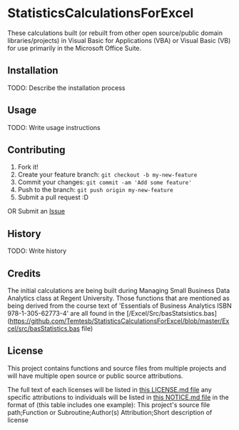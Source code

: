 # StatisticsCalculationsForExcel

These calculations built (or rebuilt from other open source/public domain libraries/projects) in Visual Basic for Applications (VBA) or Visual Basic (VB) for use primarily in the Microsoft Office Suite.

## Installation

TODO: Describe the installation process

## Usage

TODO: Write usage instructions

## Contributing

1. Fork it!
2. Create your feature branch: `git checkout -b my-new-feature`
3. Commit your changes: `git commit -am 'Add some feature'`
4. Push to the branch: `git push origin my-new-feature`
5. Submit a pull request :D

OR
Submit an [Issue](https://github.com/Temtesb/StatisticsCalculationsForExcel/issues/new)

## History

TODO: Write history

## Credits

The initial calculations are being built during Managing Small Business Data Analytics class at Regent University. Those functions that are mentioned as being derived from the course text of 'Essentials of Business Analytics ISBN 978-1-305-62773-4' are all found in the [/Excel/Src/basStatsistics.bas](https://github.com/Temtesb/StatisticsCalculationsForExcel/blob/master/Excel/src/basStatistics.bas file)

## License

This project contains functions and source files from multiple projects and will have multiple open source or public source attributions. 

The full text of each licenses will be listed in [this LICENSE.md file](https://github.com/Temtesb/StatisticsCalculationsForExcel/blob/master/LICENSE.md) any specific attributions to individuals will be listed in [this NOTICE.md file](https://github.com/Temtesb/StatisticsCalculationsForExcel/blob/master/NOTICE.md) in the format of (this table includes one example):
This project's source file path;Function or Subroutine;Author(s) Attribution;Short description of license
